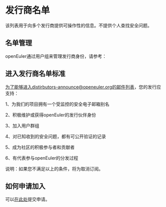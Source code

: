 # 发行商名单

该列表用于向多个发行商提供可操作性的信息。不提供个人查找安全问题。





## 名单管理

openEuler通过用户组来管理发行商身份，请参考：







## 进入发行商名单标准

为了能够进入distirbutors-announce@openeuler.org的邮件列表，您的发行应支持：

1、为我们的项目拥有一个受监控的安全电子邮箱别名

2、积极维护或获得openEuler的发行伙伴身份

3、加入用户群组

4、对已知收到的安全问题，都有可公开验证的记录

5、成为社区的积极参与者和贡献者

6、有代表参与openEuler的分发过程

说明：如果您不满足以上的条件，将为取消订阅。



## 如何申请加入

可以[在此处]()提交申请。